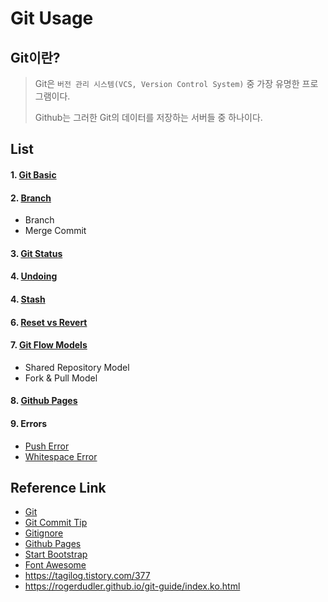 # Git Usage

## Git이란?

> Git은 `버전 관리 시스템(VCS, Version Control System)` 중 가장 유명한 프로그램이다.
>
> Github는 그러한 Git의 데이터를 저장하는 서버들 중 하나이다.



## List

#### 1. [Git Basic](./Git.md)

#### 2. [Branch](./branch.md)

- Branch
- Merge Commit

#### 3. [Git Status](./Git_Status.md)

#### 4. [Undoing](.Undoing.md)

#### 4. [Stash](./Stash.md)

#### 6. [Reset vs Revert](./Reset_vs_Revert.md)

#### 7. [Git  Flow Models](./Github_Flow_Models.md)

- Shared Repository Model
- Fork & Pull Model

#### 8. [Github Pages](./Github_Pages.md)

#### 9. Errors

- [Push Error](./Push_Error.md)
- [Whitespace Error](./Whitespace_Error.md)

 

 

## Reference Link

- [Git](https://git-scm.com/book/ko/v2)
- [Git Commit Tip](https://meetup.toast.com/posts/106)
- [Gitignore](https://www.gitignore.io/)
- [Github Pages](https://pages.github.com/)
- [Start Bootstrap](https://startbootstrap.com/)
- [Font Awesome](https://fontawesome.com/)
- https://tagilog.tistory.com/377
- https://rogerdudler.github.io/git-guide/index.ko.html

 